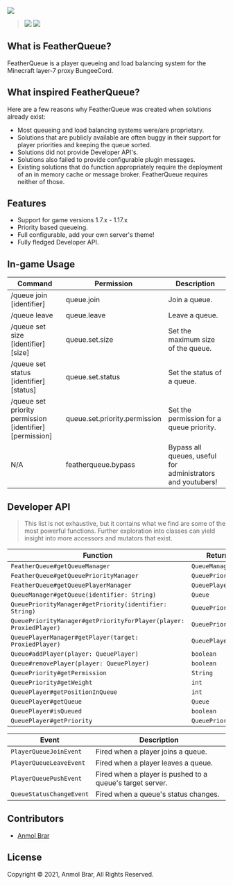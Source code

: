 ![](https://cdn.discordapp.com/attachments/846185616214589460/863076067358277672/n7AAAAAElFTkSuQmCC.png)
> ![](https://img.shields.io/static/v1?label=Built%20With&message=Java&style=for-the-badge&logo=java&color=orange) ![](https://img.shields.io/static/v1?label=Built%20With&message=BungeeCord&style=for-the-badge&logo=minecraft&color=yellow)

## What is FeatherQueue?
FeatherQueue is a player queueing and load balancing system for the Minecraft layer-7 proxy BungeeCord.

## What inspired FeatherQueue?
Here are a few reasons why FeatherQueue was created when solutions already exist:
* Most queueing and load balancing systems were/are proprietary.
* Solutions that are publicly available are often buggy in their support for player priorities and keeping the queue sorted.
* Solutions did not provide Developer API's.
* Solutions also failed to provide configurable plugin messages. 
* Existing solutions that do function appropriately require the deployment of an in memory cache or message broker. FeatherQueue requires neither of those.

## Features
- Support for game versions 1.7.x - 1.17.x
- Priority based queueing.
- Full configurable, add your own server's theme!
- Fully fledged Developer API.

## In-game Usage
| Command | Permission | Description |
| ----------- | ----------- | ----------- |
| /queue join [identifier] | queue.join | Join a queue. |
| /queue leave | queue.leave | Leave a queue. |
| /queue set size [identifier] [size] | queue.set.size | Set the maximum size of the queue. |
| /queue set status [identifier] [status] | queue.set.status | Set the status of a queue. |
| /queue set priority permission [identifier] [permission] | queue.set.priority.permission | Set the permission for a queue priority. |
| N/A | featherqueue.bypass | Bypass all queues, useful for administrators and youtubers! |

## Developer API
> This list is not exhaustive, but it contains what we find are some of the most powerful functions. Further exploration into classes can yield insight into more accessors and mutators that exist.

| Function | Return Type |
| ----------- | ----------- |
| `FeatherQueue#getQueueManager` | `QueueManager` |
| `FeatherQueue#getQueuePriorityManager` | `QueuePriorityManager` |
| `FeatherQueue#getQueuePlayerManager` | `QueuePlayerManager` |
| `QueueManager#getQueue(identifier: String)` | `Queue` |
| `QueuePriorityManager#getPriority(identifier: String)` | `QueuePriority` |
| `QueuePriorityManager#getPriorityForPlayer(player: ProxiedPlayer)` | `QueuePriority` |
| `QueuePlayerManager#getPlayer(target: ProxiedPlayer)` | `QueuePlayer` |
| `Queue#addPlayer(player: QueuePlayer)` | `boolean` |
| `Queue#removePlayer(player: QueuePlayer)` | `boolean` |
| `QueuePriority#getPermission` | `String` |
| `QueuePriority#getWeight` | `int` |
| `QueuePlayer#getPositionInQueue` | `int` |
| `QueuePlayer#getQueue` | `Queue` |
| `QueuePlayer#isQueued` | `boolean` |
| `QueuePlayer#getPriority` | `QueuePriority` |

| Event | Description |
| ----------- | ----------- |
| `PlayerQueueJoinEvent` | Fired when a player joins a queue. |
| `PlayerQueueLeaveEvent` | Fired when a player leaves a queue. |
| `PlayerQueuePushEvent` | Fired when a player is pushed to a queue's target server. |
| `QueueStatusChangeEvent` | Fired when a queue's status changes. |

## Contributors
* [Anmol Brar](https://www.github.com/brarsanmol)

## License
Copyright © 2021, Anmol Brar, All Rights Reserved.